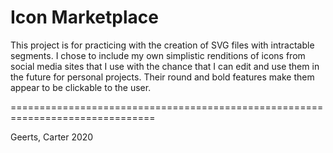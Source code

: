 # Icon Marketplace

This project is for practicing with the creation of SVG files with intractable segments.
I chose to include my own simplistic renditions of icons from social media sites that I
use with the chance that I can edit and use them in the future for personal projects. 
Their round and bold features make them appear to be clickable to the user.

===============================================================================

Geerts, Carter 2020



